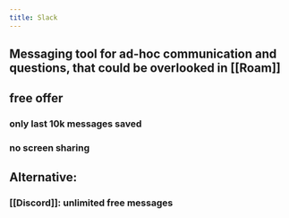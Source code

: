 ```yaml
---
title: Slack
---
```


## Messaging tool for ad-hoc communication and questions, that could be overlooked in [[Roam]]

## free offer
### only last 10k messages saved

### no screen sharing

## Alternative: 
### [[Discord]]: unlimited free messages

